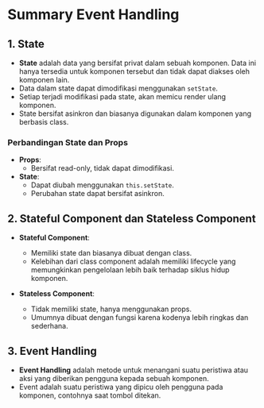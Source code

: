 # Summary Event Handling

## 1. State

- **State** adalah data yang bersifat privat dalam sebuah komponen. Data ini hanya tersedia untuk komponen tersebut dan tidak dapat diakses oleh komponen lain.
- Data dalam state dapat dimodifikasi menggunakan `setState`.
- Setiap terjadi modifikasi pada state, akan memicu render ulang komponen.
- State bersifat asinkron dan biasanya digunakan dalam komponen yang berbasis class.

### Perbandingan State dan Props

- **Props**:
  - Bersifat read-only, tidak dapat dimodifikasi.
- **State**:
  - Dapat diubah menggunakan `this.setState`.
  - Perubahan state dapat bersifat asinkron.

## 2. Stateful Component dan Stateless Component

- **Stateful Component**:

  - Memiliki state dan biasanya dibuat dengan class.
  - Kelebihan dari class component adalah memiliki lifecycle yang memungkinkan pengelolaan lebih baik terhadap siklus hidup komponen.

- **Stateless Component**:
  - Tidak memiliki state, hanya menggunakan props.
  - Umumnya dibuat dengan fungsi karena kodenya lebih ringkas dan sederhana.

## 3. Event Handling

- **Event Handling** adalah metode untuk menangani suatu peristiwa atau aksi yang diberikan pengguna kepada sebuah komponen.
- Event adalah suatu peristiwa yang dipicu oleh pengguna pada komponen, contohnya saat tombol ditekan.
